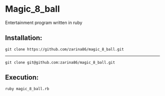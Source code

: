 # Magic_8_ball
Entertainment program written in ruby
## Installation:
    git clone https://github.com/zarina86/magic_8_ball.git
***
    git clone git@github.com:zarina86/magic_8_ball.git
## Execution:
    ruby magic_8_ball.rb  

